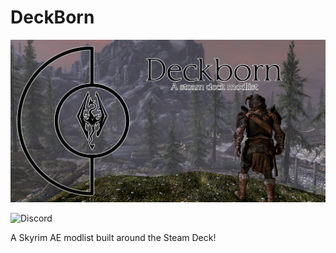 # DeckBorn

![Deckborn](https://github.com/Pentonize/DeckBorn/blob/main/Deckborn.png)

![Discord](https://img.shields.io/discord/714478891602935819?style=flat&logo=discord&link=https://discord.gg/KYgU4zbEZd)









A Skyrim AE modlist built around the Steam Deck!

